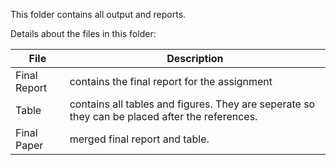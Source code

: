 This folder contains all output and reports.  

Details about the files in this folder:

File | Description
---|---------------------------------------------------------------------
Final Report | contains the final report for the assignment
Table | contains all tables and figures. They are seperate so they can be placed after the references.
Final Paper | merged final report and table. 


